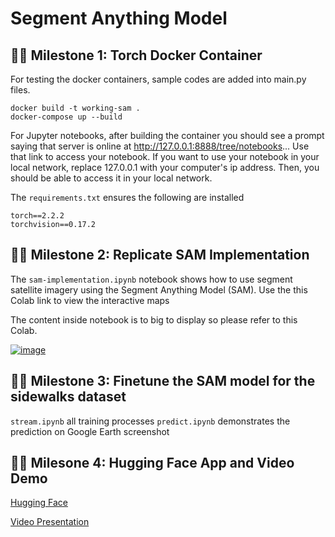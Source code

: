 # Segment Anything Model

## 🚵‍♀️ Milestone 1: Torch Docker Container
For testing the docker containers, sample codes are added into main.py files.

```
docker build -t working-sam .
docker-compose up --build
```
For Jupyter notebooks, after building the container you should see a prompt saying that server is online at http://127.0.0.1:8888/tree/notebooks... Use that link to access your notebook. If you want to use your notebook in your local network, replace 127.0.0.1 with your computer's ip address. Then, you should be able to access it in your local network.

The `requirements.txt` ensures the following are installed
```
torch==2.2.2
torchvision==0.17.2
```

## 🚵‍♀️ Milestone 2: Replicate SAM Implementation

The `sam-implementation.ipynb` notebook shows how to use segment satellite imagery using the Segment Anything Model (SAM). Use the this Colab link to view the interactive maps

The content inside notebook is to big to display so please refer to this Colab.

[![image](https://colab.research.google.com/assets/colab-badge.svg)](https://colab.research.google.com/drive/1IZ-54GI-5cp5oTfhc8_NKHkIZRp8Yw_A?usp=sharing)


## 🚵‍♀️ Milestone 3: Finetune the SAM model for the sidewalks dataset
`stream.ipynb` all training processes
`predict.ipynb` demonstrates the prediction on Google Earth screenshot

## 🚵‍♀️ Milesone 4: Hugging Face App and Video Demo
[Hugging Face](https://huggingface.co/spaces/chloecodes/sam)

[Video Presentation](https://drive.google.com/file/d/1pfNURxCghOVTSUYtp3h53hsBx2Jq6jhZ/view?usp=sharing)